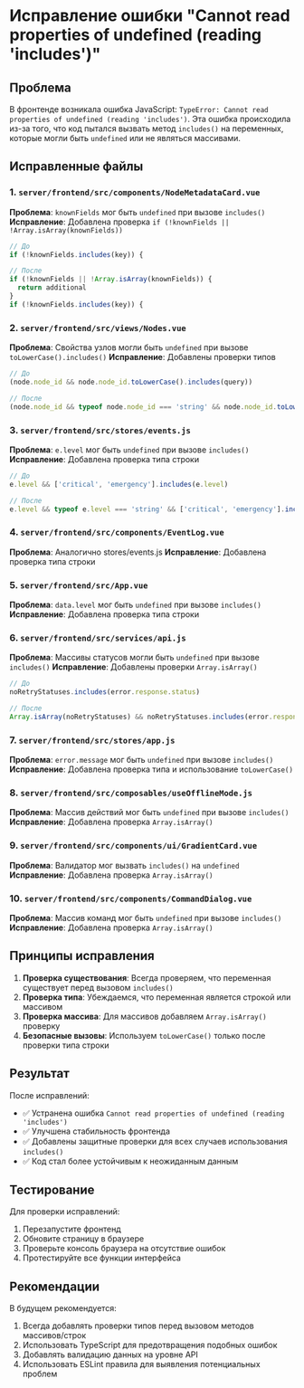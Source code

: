 # Исправление ошибки "Cannot read properties of undefined (reading 'includes')"

## Проблема
В фронтенде возникала ошибка JavaScript: `TypeError: Cannot read properties of undefined (reading 'includes')`. Эта ошибка происходила из-за того, что код пытался вызвать метод `includes()` на переменных, которые могли быть `undefined` или не являться массивами.

## Исправленные файлы

### 1. `server/frontend/src/components/NodeMetadataCard.vue`
**Проблема**: `knownFields` мог быть `undefined` при вызове `includes()`
**Исправление**: Добавлена проверка `if (!knownFields || !Array.isArray(knownFields))`

```javascript
// До
if (!knownFields.includes(key)) {

// После  
if (!knownFields || !Array.isArray(knownFields)) {
  return additional
}
if (!knownFields.includes(key)) {
```

### 2. `server/frontend/src/views/Nodes.vue`
**Проблема**: Свойства узлов могли быть `undefined` при вызове `toLowerCase().includes()`
**Исправление**: Добавлены проверки типов

```javascript
// До
(node.node_id && node.node_id.toLowerCase().includes(query))

// После
(node.node_id && typeof node.node_id === 'string' && node.node_id.toLowerCase().includes(query))
```

### 3. `server/frontend/src/stores/events.js`
**Проблема**: `e.level` мог быть `undefined` при вызове `includes()`
**Исправление**: Добавлена проверка типа строки

```javascript
// До
e.level && ['critical', 'emergency'].includes(e.level)

// После
e.level && typeof e.level === 'string' && ['critical', 'emergency'].includes(e.level)
```

### 4. `server/frontend/src/components/EventLog.vue`
**Проблема**: Аналогично stores/events.js
**Исправление**: Добавлена проверка типа строки

### 5. `server/frontend/src/App.vue`
**Проблема**: `data.level` мог быть `undefined` при вызове `includes()`
**Исправление**: Добавлена проверка типа строки

### 6. `server/frontend/src/services/api.js`
**Проблема**: Массивы статусов могли быть `undefined` при вызове `includes()`
**Исправление**: Добавлены проверки `Array.isArray()`

```javascript
// До
noRetryStatuses.includes(error.response.status)

// После
Array.isArray(noRetryStatuses) && noRetryStatuses.includes(error.response.status)
```

### 7. `server/frontend/src/stores/app.js`
**Проблема**: `error.message` мог быть `undefined` при вызове `includes()`
**Исправление**: Добавлена проверка типа и использование `toLowerCase()`

### 8. `server/frontend/src/composables/useOfflineMode.js`
**Проблема**: Массив действий мог быть `undefined` при вызове `includes()`
**Исправление**: Добавлена проверка `Array.isArray()`

### 9. `server/frontend/src/components/ui/GradientCard.vue`
**Проблема**: Валидатор мог вызвать `includes()` на `undefined`
**Исправление**: Добавлена проверка `Array.isArray()`

### 10. `server/frontend/src/components/CommandDialog.vue`
**Проблема**: Массив команд мог быть `undefined` при вызове `includes()`
**Исправление**: Добавлена проверка `Array.isArray()`

## Принципы исправления

1. **Проверка существования**: Всегда проверяем, что переменная существует перед вызовом `includes()`
2. **Проверка типа**: Убеждаемся, что переменная является строкой или массивом
3. **Проверка массива**: Для массивов добавляем `Array.isArray()` проверку
4. **Безопасные вызовы**: Используем `toLowerCase()` только после проверки типа строки

## Результат

После исправлений:
- ✅ Устранена ошибка `Cannot read properties of undefined (reading 'includes')`
- ✅ Улучшена стабильность фронтенда
- ✅ Добавлены защитные проверки для всех случаев использования `includes()`
- ✅ Код стал более устойчивым к неожиданным данным

## Тестирование

Для проверки исправлений:
1. Перезапустите фронтенд
2. Обновите страницу в браузере
3. Проверьте консоль браузера на отсутствие ошибок
4. Протестируйте все функции интерфейса

## Рекомендации

В будущем рекомендуется:
1. Всегда добавлять проверки типов перед вызовом методов массивов/строк
2. Использовать TypeScript для предотвращения подобных ошибок
3. Добавлять валидацию данных на уровне API
4. Использовать ESLint правила для выявления потенциальных проблем

